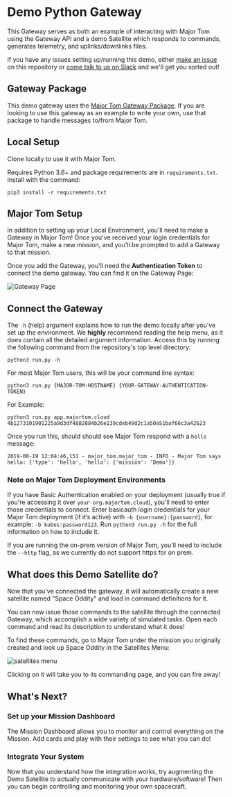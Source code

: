 # Demo Python Gateway

This Gateway serves as both an example of interacting with Major Tom using the Gateway API and
a demo Satellite which responds to commands, generates telemetry, and uplinks/downlinks files.

If you have any issues setting up/running this demo,
either [make an issue](https://github.com/kubos/example-python-gateway/issues/new) on this repository
or [come talk to us on Slack](https://slack.kubos.com) and we'll get you sorted out!

## Gateway Package

This demo gateway uses the [Major Tom Gateway Package](https://pypi.org/project/majortom-gateway/).
If you are looking to use this gateway as an example to write your own, use that package to handle messages to/from Major Tom.

## Local Setup

Clone locally to use it with Major Tom.

Requires Python 3.6+ and package requirements are in `requirements.txt`. Install with the command:

```pip3 install -r requirements.txt```

## Major Tom Setup

In addition to setting up your Local Environment, you'll need to make a Gateway in Major Tom!
Once you've received your login credentials for Major Tom, make a new mission,
and you'll be prompted to add a Gateway to that mission.

Once you add the Gateway, you'll need the __Authentication Token__ to connect the demo gateway. You can find it on the Gateway Page:

![Gateway Page](images/gateway_page.png "Gateway Page in Major Tom")

## Connect the Gateway

The `-h` (help) argument explains how to run the demo locally after you've set up the environment.
We __highly__ recommend reading the help menu, as it does contain all the detailed argument information.
Access this by running the following command from the repository's top level directory:

```python3 run.py -h```

For most Major Tom users, this will be your command line syntax:

```python3 run.py {MAJOR-TOM-HOSTNAME} {YOUR-GATEWAY-AUTHENTICATION-TOKEN}```

For Example:

```python3 run.py app.majortom.cloud 4b1273101901225a9d3df4882884b26e139cdeb49d2c1a50a51baf66c3a42623```

Once you run this, should should see Major Tom respond with a `hello` message:

```2019-08-19 12:04:46,151 - major_tom.major_tom - INFO - Major Tom says hello: {'type': 'hello', 'hello': {'mission': 'Demo'}}```

### Note on Major Tom Deployment Environments

If you have Basic Authentication enabled on your deployment
(usually true if you're accessing it over `your-org.majortom.cloud`),
you'll need to enter those credentials to connect.
Enter basicauth login credentials for your Major Tom deployment (if it’s active) with `-b {username}:{password}`,
for example: `-b kubos:password123`.
Run `python3 run.py -h` for the full information on how to include it.

If you are running the on-prem version of Major Tom,
you'll need to include the `--http` flag, as we currently do not support https for on prem.

## What does this Demo Satellite do?

Now that you've connected the gateway, it will automatically create a new satellite named "Space Oddity" and load in command definitions for it.

You can now issue those commands to the satellite through the connected Gateway,
which accomplish a wide variety of simulated tasks.
Open each command and read its description to understand what it does!

To find these commands, go to Major Tom under the mission you originally created and look up Space Oddity in the Satellites Menu:  

![satellites menu](images/satellites_menu.png "Satellites Menu in Major Tom")

Clicking on it will take you to its commanding page, and you can fire away!

## What's Next?

### Set up your Mission Dashboard

The Mission Dashboard allows you to monitor and control everything on the Mission.
Add cards and play with their settings to see what you can do!

### Integrate Your System

Now that you understand how the integration works, try augmenting the Demo Satellite to actually communicate with your hardware/software!
Then you can begin controlling and monitoring your own spacecraft.
